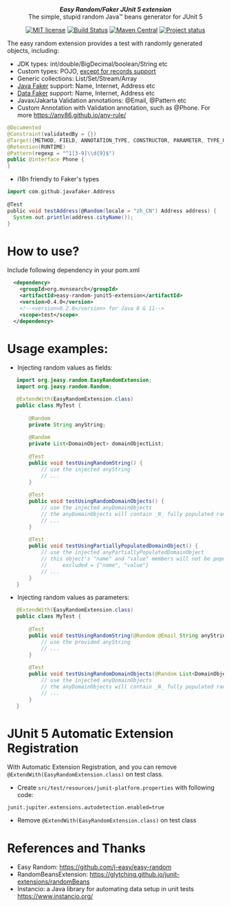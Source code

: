 <div align="center">
    <b><em>Easy Random/Faker JUnit 5 extension</em></b><br>
    The simple, stupid random Java&trade; beans generator for JUnit 5
</div>

<div align="center">

[![MIT license](https://img.shields.io/badge/license-Apache-brightgreen.svg?style=flat)](http://opensource.org/licenses/Apache-2.0)
[![Build Status](https://github.com/linux-china/easy-random-junit5-extension/actions/workflows/main.yml/badge.svg)](https://github.com/linux-china/easy-random-junit5-extension/actions)
[![Maven Central](https://img.shields.io/maven-central/v/org.mvnsearch/easy-random-junit5-extension)](https://repo1.maven.org/maven2/org/mvnsearch/easy-random-junit5-extension/)
[![Project status](https://img.shields.io/badge/Project%20status-Maintenance-orange.svg)](https://img.shields.io/badge/Project%20status-Maintenance-orange.svg)

</div>

The easy random extension provides a test with randomly generated objects, including:

* JDK types: int/double/BigDecimal/boolean/String etc
* Custom types: POJO, [except for records support](https://github.com/j-easy/easy-random/issues/397)
* Generic collections: List/Set/Stream/Array
* [Java Faker](https://github.com/DiUS/java-faker) support: Name, Internet, Address etc
* [Data Faker](https://github.com/datafaker-net/datafaker/) support: Name, Internet, Address etc
* Javax/Jakarta Validation annotations: @Email, @Pattern etc
* Custom Annotation with Validation annotation, such as @Phone. For more https://any86.github.io/any-rule/

```java
@Documented
@Constraint(validatedBy = {})
@Target({METHOD, FIELD, ANNOTATION_TYPE, CONSTRUCTOR, PARAMETER, TYPE_USE})
@Retention(RUNTIME)
@Pattern(regexp = "^1[3-9]\\d{9}$")
public @interface Phone {
}
```

* i18n friendly to Faker's types

```groovy
import com.github.javafaker.Address  
  
@Test
public void testAddress(@Random(locale = "zh_CN") Address address) {
  System.out.println(address.cityName());
}
```

# How to use?

Include following dependency in your pom.xml

```xml
  <dependency>
    <groupId>org.mvnsearch</groupId>
    <artifactId>easy-random-junit5-extension</artifactId>
    <version>0.4.0</version>
    <!--<version>0.2.0</version> for Java 8 & 11-->
    <scope>test</scope>
  </dependency>
```

# Usage examples:

* Injecting random values as fields:

```java
   import org.jeasy.random.EasyRandomExtension;
   import org.jeasy.random.Random;

   @ExtendWith(EasyRandomExtension.class)
   public class MyTest {
  
       @Random
       private String anyString;
  
       @Random
       private List<DomainObject> domainObjectList;
       
       @Test
       public void testUsingRandomString() {
           // use the injected anyString
           // ...
       }
  
       @Test
       public void testUsingRandomDomainObjects() {
           // use the injected anyDomainObjects
           // the anyDomainObjects will contain _N_ fully populated random instances of DomainObject
           // ...
       }
  
       @Test
       public void testUsingPartiallyPopulatedDomainObject() {
           // use the injected anyPartiallyPopulatedDomainObject
           // this object's "name" and "value" members will not be populated since this has been declared with
           //     excluded = {"name", "value"}
           // ...
       }
   }

```

* Injecting random values as parameters:

```java
   @ExtendWith(EasyRandomExtension.class)
   public class MyTest {
  
       @Test
       public void testUsingRandomString(@Random @Email String anyString) {
           // use the provided anyString
           // ...
       }
  
       @Test
       public void testUsingRandomDomainObjects(@Random List<DomainObject> anyDomainObjects) {
           // use the injected anyDomainObjects
           // the anyDomainObjects will contain _N_ fully populated random instances of DomainObject
           // ...
       }
   }
```

# JUnit 5 Automatic Extension Registration

With Automatic Extension Registration, and you can remove `@ExtendWith(EasyRandomExtension.class)` on test class.

* Create `src/test/resources/junit-platform.properties` with following code:

```properties
junit.jupiter.extensions.autodetection.enabled=true
```

* Remove `@ExtendWith(EasyRandomExtension.class)` on test class

# References and Thanks

* Easy Random: https://github.com/j-easy/easy-random
* RandomBeansExtension: https://glytching.github.io/junit-extensions/randomBeans
* Instancio: a Java library for automating data setup in unit tests https://www.instancio.org/
